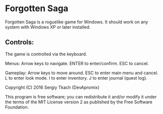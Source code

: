 # Forgotten Saga

Forgotten Saga is a roguelike game for Windows. It should work on any system with Windows XP or later installed.


## Controls:
The game is controlled via the keyboard.

Menus:
Arrow keys to navigate. ENTER to enter/confirm. ESC to cancel. 

Gameplay:
Arrow keys to move around. 
ESC to enter main menu and cancel.
L to enter look mode.
I to enter inventory.
J to enter journal (quest log).

Copyright (C) 2016 Sergiy Tkach (DevApromix)

This program is free software; you can redistribute it and/or modify it under the terms of the MIT License version 2 as published by the Free Software Foundation.